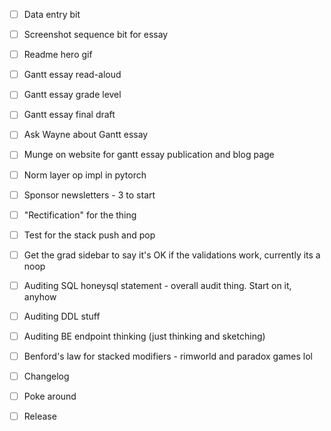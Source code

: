 - [ ] Data entry bit
- [ ] Screenshot sequence bit for essay
- [ ] Readme hero gif
- [ ] Gantt essay read-aloud
- [ ] Gantt essay grade level
- [ ] Gantt essay final draft
- [ ] Ask Wayne about Gantt essay
- [ ] Munge on website for gantt essay publication and blog page

- [ ] Norm layer op impl in pytorch
- [ ] Sponsor newsletters - 3 to start
- [ ] "Rectification" for the thing

- [ ] Test for the stack push and pop
- [ ] Get the grad sidebar to say it's OK if the validations work, currently its a noop
- [ ] Auditing SQL honeysql statement - overall audit thing. Start on it, anyhow
- [ ] Auditing DDL stuff

- [ ] Auditing BE endpoint thinking (just thinking and sketching)
- [ ] Benford's law for stacked modifiers - rimworld and paradox games lol
- [ ] Changelog
- [ ] Poke around
- [ ] Release
